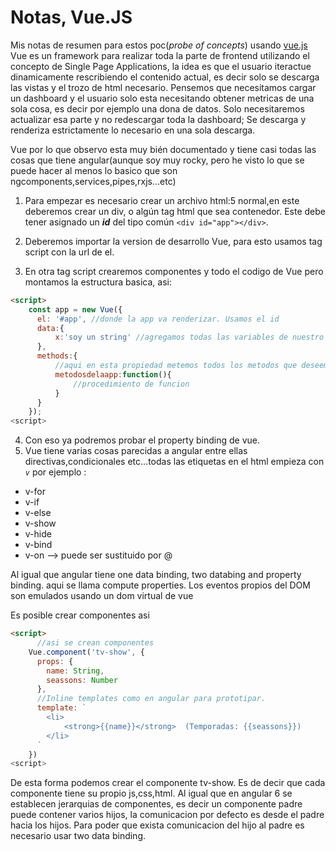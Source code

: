 # Notas, Vue.JS

Mis notas de resumen para estos poc(*probe of concepts*) usando [vue.js](http://vuejs.org)
Vue es un framework para realizar toda la parte de frontend utilizando el concepto de Single Page Applications, 
la idea es que el usuario iteractue dinamicamente rescribiendo el contenido actual, es decir solo se descarga las vistas y el trozo de html necesario. Pensemos que necesitamos cargar un dashboard y el usuario solo esta necesitando obtener metricas de una sola cosa, es decir por ejemplo una dona de datos. Solo necesitaremos actualizar esa parte y no redescargar toda la dashboard; Se descarga y renderiza estrictamente lo necesario en una sola descarga.

Vue por lo que observo esta muy bién documentado y tiene casi todas las cosas que tiene angular(aunque soy muy rocky, pero he visto lo que se puede hacer al menos lo basico que son ngcomponents,services,pipes,rxjs...etc)


1. Para empezar es necesario crear un archivo html:5 normal,en este deberemos crear un div, o algún tag html que sea contenedor. Este debe tener asignado un _**id**_  del tipo común  `<div id="app"></div>`.

2. Deberemos importar la version de desarrollo Vue, para esto usamos tag script con la url de el. 

3. En otra tag script crearemos componentes y todo el codigo de Vue pero montamos la estructura basica, asi:

```html
<script>
    const app = new Vue({
      el: '#app', //donde la app va renderizar. Usamos el id
      data:{
          x:'soy un string' //agregamos todas las variables de nuestro modelo.
      },
      methods:{
          //aqui en esta propiedad metemos todos los metodos que deseemos
          metodosdelaapp:function(){
              //procedimiento de funcion
          }
      }
    });
<script>
```
4. Con eso ya podremos probar el property binding de vue. 
5. Vue tiene varias cosas parecidas a angular entre ellas directivas,condicionales etc...todas las etiquetas en el html empieza con *`v`* por ejemplo :

* v-for
* v-if 
* v-else
* v-show
* v-hide
* v-bind
* v-on --> puede ser sustituido por @

Al igual que angular tiene one data binding, two databing and property binding. aqui se llama compute properties. 
Los eventos propios del DOM son emulados usando un dom virtual de vue

Es posible crear componentes asi 
```html
<script>
      //asi se crean componentes
    Vue.component('tv-show', {
      props: {
        name: String,
        seassons: Number
      },
      //Inline templates como en angular para prototipar.
      template: `
        <li>
            <strong>{{name}}</strong>  (Temporadas: {{seassons}})
        </li>
      `
    })
<script>
```
De esta forma podemos crear el componente tv-show. Es de decir que cada componente tiene su propio js,css,html.
Al igual que en angular 6 se establecen jerarquias de componentes, es decir un componente padre puede contener varios hijos, la comunicacion por defecto es desde el padre hacia los hijos. Para poder que exista comunicacion del hijo al padre es necesario usar two data binding.

